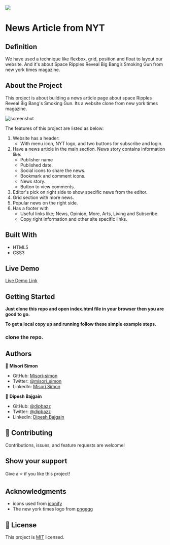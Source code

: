 ![](https://img.shields.io/badge/Microverse-blueviolet)

# News Article from NYT 

## Definition 

We have used a technique like flexbox, grid, position and float to layout our website. And it's about Space Ripples Reveal Big Bang’s Smoking Gun from new york times magazine.  

## About the Project 

This project is about building a news article page about space Ripples Reveal Big Bang's Smoking Gun. Its a website clone from new york times magazine.

![screenshot](./images/app_screenshot.png)

The features of this project are listed as below:
1. Website has a header:
    - With menu icon, NYT logo, and two buttons for subscribe and login. 
2. Have a news article in the main section. News story contains information like:
    - Publisher name
    - Published date.
    - Social icons to share the news.
    - Bookmark and comment icons.
    - News story.
    - Button to view comments.
3. Editor's pick on right side to show specific news from the editor.
4. Grid section with more news.
5. Popular news on the right side.
6. Has a footer with 
   - Useful links like; News, Opinion, More, Arts, Living and Subscribe.
   - Copy right information and other site specific links. 

## Built With

- HTML5
- CSS3

## Live Demo

[Live Demo Link](https://misori-simon.github.io/Positioning-and-Floating-Elements/.)


## Getting Started

**Just clone this repo and open index.html file in your browser then you are good to go.**


**To get a local copy up and running follow these simple example steps.**

### clone the repo.


## Authors

👤 **Misori Simon**

  - GitHub: [Misori-simon](https://github.com/Misori-simon/)
  - Twitter: [@misori_simon](https://twitter.com/misori_simon)
  - LinkedIn: [Misori Simon](https://cm.linkedin.com/in/misori-simon-05906219b)

👤 **Dipesh Bajgain**

- GitHub: [@dipbazz](https://github.com/dipbazz)
- Twitter: [@dipbazz](https://twitter.com/dipbazz)
- LinkedIn: [Dipesh Bajgain](https://www.linkedin.com/in/dipbazz/)

## 🤝 Contributing

Contributions, issues, and feature requests are welcome!

## Show your support

Give a ⭐️ if you like this project!

## Acknowledgments

- icons used from [iconify](https://iconify.design/)
- The new york times logo from [pngegg](https://www.pngegg.com/)

## 📝 License

This project is [MIT](./LICENSE) licensed. 

